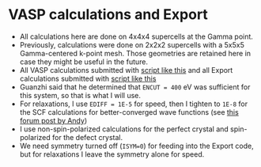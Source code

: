 # VASP calculations and Export

* All calculations here are done on 4x4x4 supercells at the Gamma point.
* Previously, calculations were done on 2x2x2 supercells with a 5x5x5 Gamma-centered k-point mesh. Those geometries are retained here in case they might be useful in the future. 
* All VASP calculations submitted with [script like this](https://github.com/laurarnichols/CrossSectionCalculations/blob/main/Scripts/onyx/run_VASP.scr) and all Export calculations submitted with [script like this](https://github.com/laurarnichols/CrossSectionCalculations/blob/main/Scripts/onyx/run_Export.scr)
* Guanzhi said that he determined that `ENCUT = 400` eV was sufficient for this system, so that is what I will use.
* For relaxations, I use `EDIFF = 1E-5` for speed, then I tighten to `1E-8` for the SCF calculations for better-converged wave functions (see [this forum post by Andy](https://www.vasp.at/forum/viewtopic.php?f=3&t=18050))
* I use non-spin-polarized calculations for the perfect crystal and spin-polarized for the defect crystal.
* We need symmetry turned off (`ISYM=0`) for feeding into the Export code, but for relaxations I leave the symmetry alone for speed.
